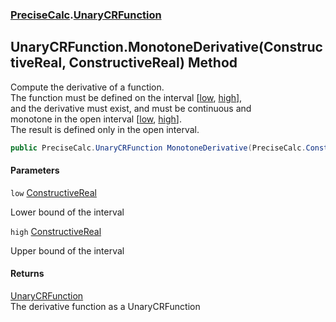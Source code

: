 ### [PreciseCalc](PreciseCalc.md 'PreciseCalc').[UnaryCRFunction](PreciseCalc.UnaryCRFunction.md 'PreciseCalc.UnaryCRFunction')

## UnaryCRFunction.MonotoneDerivative(ConstructiveReal, ConstructiveReal) Method

Compute the derivative of a function.  
The function must be defined on the interval [[low](PreciseCalc.UnaryCRFunction.MonotoneDerivative(PreciseCalc.ConstructiveReal,PreciseCalc.ConstructiveReal).md#PreciseCalc.UnaryCRFunction.MonotoneDerivative(PreciseCalc.ConstructiveReal,PreciseCalc.ConstructiveReal).low 'PreciseCalc.UnaryCRFunction.MonotoneDerivative(PreciseCalc.ConstructiveReal, PreciseCalc.ConstructiveReal).low'), [high](PreciseCalc.UnaryCRFunction.MonotoneDerivative(PreciseCalc.ConstructiveReal,PreciseCalc.ConstructiveReal).md#PreciseCalc.UnaryCRFunction.MonotoneDerivative(PreciseCalc.ConstructiveReal,PreciseCalc.ConstructiveReal).high 'PreciseCalc.UnaryCRFunction.MonotoneDerivative(PreciseCalc.ConstructiveReal, PreciseCalc.ConstructiveReal).high')],  
and the derivative must exist, and must be continuous and  
monotone in the open interval [[low](PreciseCalc.UnaryCRFunction.MonotoneDerivative(PreciseCalc.ConstructiveReal,PreciseCalc.ConstructiveReal).md#PreciseCalc.UnaryCRFunction.MonotoneDerivative(PreciseCalc.ConstructiveReal,PreciseCalc.ConstructiveReal).low 'PreciseCalc.UnaryCRFunction.MonotoneDerivative(PreciseCalc.ConstructiveReal, PreciseCalc.ConstructiveReal).low'), [high](PreciseCalc.UnaryCRFunction.MonotoneDerivative(PreciseCalc.ConstructiveReal,PreciseCalc.ConstructiveReal).md#PreciseCalc.UnaryCRFunction.MonotoneDerivative(PreciseCalc.ConstructiveReal,PreciseCalc.ConstructiveReal).high 'PreciseCalc.UnaryCRFunction.MonotoneDerivative(PreciseCalc.ConstructiveReal, PreciseCalc.ConstructiveReal).high')].  
The result is defined only in the open interval.

```csharp
public PreciseCalc.UnaryCRFunction MonotoneDerivative(PreciseCalc.ConstructiveReal low, PreciseCalc.ConstructiveReal high);
```
#### Parameters

<a name='PreciseCalc.UnaryCRFunction.MonotoneDerivative(PreciseCalc.ConstructiveReal,PreciseCalc.ConstructiveReal).low'></a>

`low` [ConstructiveReal](PreciseCalc.ConstructiveReal.md 'PreciseCalc.ConstructiveReal')

Lower bound of the interval

<a name='PreciseCalc.UnaryCRFunction.MonotoneDerivative(PreciseCalc.ConstructiveReal,PreciseCalc.ConstructiveReal).high'></a>

`high` [ConstructiveReal](PreciseCalc.ConstructiveReal.md 'PreciseCalc.ConstructiveReal')

Upper bound of the interval

#### Returns
[UnaryCRFunction](PreciseCalc.UnaryCRFunction.md 'PreciseCalc.UnaryCRFunction')  
The derivative function as a UnaryCRFunction